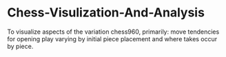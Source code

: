 # Chess-Visulization-And-Analysis

To visualize aspects of the variation chess960, primarily: move tendencies for opening play varying by initial piece placement and where takes occur by piece. 
